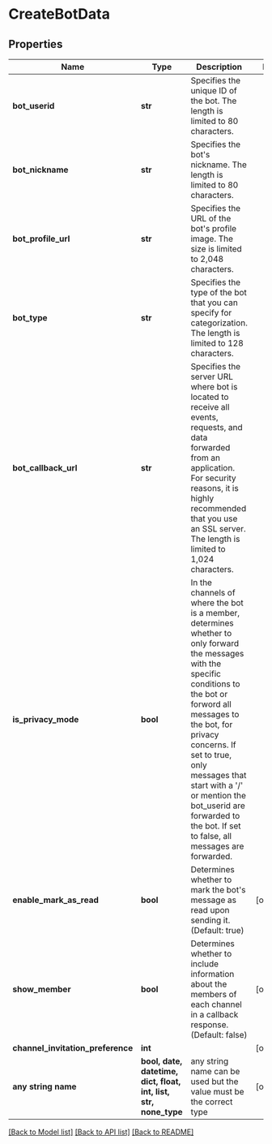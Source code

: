 # CreateBotData


## Properties
Name | Type | Description | Notes
------------ | ------------- | ------------- | -------------
**bot_userid** | **str** | Specifies the unique ID of the bot. The length is limited to 80 characters. | 
**bot_nickname** | **str** | Specifies the bot&#39;s nickname. The length is limited to 80 characters. | 
**bot_profile_url** | **str** | Specifies the URL of the bot&#39;s profile image. The size is limited to 2,048 characters. | 
**bot_type** | **str** | Specifies the type of the bot that you can specify for categorization. The length is limited to 128 characters. | 
**bot_callback_url** | **str** | Specifies the server URL where bot is located to receive all events, requests, and data forwarded from an application. For security reasons, it is highly recommended that you use an SSL server. The length is limited to 1,024 characters. | 
**is_privacy_mode** | **bool** | In the channels of where the bot is a member, determines whether to only forward the messages with the specific conditions to the bot or forword all messages to the bot, for privacy concerns. If set to true, only messages that start with a &#39;/&#39; or mention the bot_userid are forwarded to the bot. If set to false, all messages are forwarded. | 
**enable_mark_as_read** | **bool** | Determines whether to mark the bot&#39;s message as read upon sending it. (Default: true) | [optional] 
**show_member** | **bool** | Determines whether to include information about the members of each channel in a callback response. (Default: false) | [optional] 
**channel_invitation_preference** | **int** |  | [optional] 
**any string name** | **bool, date, datetime, dict, float, int, list, str, none_type** | any string name can be used but the value must be the correct type | [optional]

[[Back to Model list]](../README.md#documentation-for-models) [[Back to API list]](../README.md#documentation-for-api-endpoints) [[Back to README]](../README.md)



